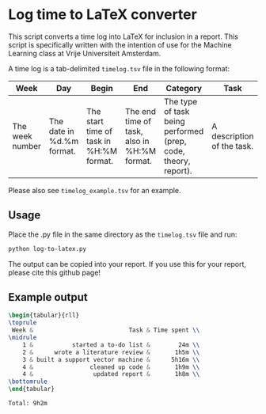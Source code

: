 Log time to LaTeX converter
===========================

This script converts a time log into LaTeX for inclusion in a report. This script is specifically written with the intention of use for the Machine Learning class at Vrije Universiteit Amsterdam.

A time log is a tab-delimited `timelog.tsv` file in the following format:

| Week | Day | Begin | End | Category | Task |
| --- | --- | --- | --- | --- | --- |
| The week number | The date in %d.%m format. | The start time of task in %H:%M format. | The end time of task, also in %H:%M format. | The type of task being performed (prep, code, theory, report). |  A description of the task.

Please also see `timelog_example.tsv` for an example.

Usage
-----
Place the .py file in the same directory as the `timelog.tsv` file and run:

```bash
python log-to-latex.py
```

The output can be copied into your report. If you use this for your report, please cite this github page!

Example output
--------------

```latex
\begin{tabular}{rll}
\toprule
 Week &                           Task & Time spent \\
\midrule
    1 &           started a to-do list &        24m \\
    2 &      wrote a literature review &       1h5m \\
    3 & built a support vector machine &      5h16m \\
    4 &                cleaned up code &       1h9m \\
    4 &                 updated report &       1h8m \\
\bottomrule
\end{tabular}

Total: 9h2m
```
